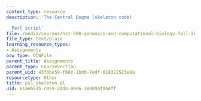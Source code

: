 ```yaml
---
content_type: resource
description: 'The Central Dogma (skeleton code)

  Perl script'
file: /media/courses/hst-508-genomics-and-computational-biology-fall-2002/61aeb53bc05924da00e630809af9b4ff_ps1_skeleton.pl
file_type: text/plain
learning_resource_types:
- Assignments
ocw_type: OCWFile
parent_title: Assignments
parent_type: CourseSection
parent_uid: 43fbbe59-f66c-1bdd-7edf-018322523e8a
resourcetype: Other
title: ps1_skeleton.pl
uid: 61aeb53b-c059-24da-00e6-30809af9b4ff
---
```

